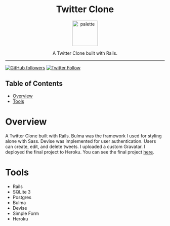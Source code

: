 <div align="center">
<h1>Twitter Clone</h1>

<a href="https://www.emojione.com/emoji/1f426">
<img height="80" width="80" alt="palette" src="https://user-images.githubusercontent.com/26611339/39935871-7622b514-5518-11e8-82c2-fd46172c075c.png" />
</a>

<p> A Twitter Clone built with Rails. </p>
</div>

<hr />

[![GitHub followers](https://img.shields.io/github/followers/christiandavidturner.svg?style=social&label=Follow)](http://github.com/christiandavidturner) [![Twitter Follow](https://img.shields.io/twitter/follow/imcdt.svg?style=social&label=Follow)](https://twitter.com/imcdt)

## Table of Contents

- [Overview](#overview)
- [Tools](#tools)

# Overview

A Twitter Clone built with Rails. Bulma was the framework I used for styling alone with Sass. Devise was implemented for user authentication. Users can create, edit, and delete tweets. I uploaded a custom Gravatar. I deployed the final project to Heroku. You can see the final project [here](https://twitter-clone-on-rails.herokuapp.com/).

# Tools

- Rails
- SQLite 3
- Postgres
- Bulma
- Devise
- Simple Form
- Heroku
